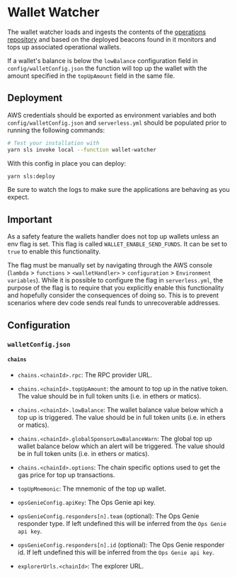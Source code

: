 # Wallet Watcher

The wallet watcher loads and ingests the contents of the [operations repository](https://github.com/api3dao/operations)
and based on the deployed beacons found in it monitors and tops up associated operational wallets.

If a wallet's balance is below the `lowBalance` configuration field in `config/walletConfig.json` the function will top
up the wallet with the amount specified in the `topUpAmount` field in the same file.

## Deployment

AWS credentials should be exported as environment variables and both `config/walletConfig.json` and `serverless.yml`
should be populated prior to running the following commands:

```bash
# Test your installation with
yarn sls invoke local --function wallet-watcher
```

With this config in place you can deploy:

```bash
yarn sls:deploy
```

Be sure to watch the logs to make sure the applications are behaving as you expect.

## Important

As a safety feature the wallets handler does not top up wallets unless an env flag is set. This flag is called
`WALLET_ENABLE_SEND_FUNDS`. It can be set to `true` to enable this functionality.

The flag must be manually set by navigating through the AWS console (`lambda` > `functions` > `<walletHandler>` >
`configuration` > `Environment variables`). While it is possible to configure the flag in `serverless.yml`, the purpose
of the flag is to require that you explicitly enable this functionality and hopefully consider the consequences of doing
so. This is to prevent scenarios where dev code sends real funds to unrecoverable addresses.

## Configuration

### `walletConfig.json`

#### `chains`

- `chains.<chainId>.rpc`: The RPC provider URL.
- `chains.<chainId>.topUpAmount`: the amount to top up in the native token. The value should be in full token units
  (i.e. in ethers or matics).
- `chains.<chainId>.lowBalance`: The wallet balance value below which a top up is triggered. The value should be in full
  token units (i.e. in ethers or matics).
- `chains.<chainId>.globalSponsorLowBalanceWarn`: The global top up wallet balance below which an alert will be
  triggered. The value should be in full token units (i.e. in ethers or matics).
- `chains.<chainId>.options`: The chain specific options used to get the gas price for top up transactions.

- `topUpMnemonic`: The mnemonic of the top up wallet.

- `opsGenieConfig.apiKey`: The Ops Genie api key.
- `opsGenieConfig.responders[n].team` (optional): The Ops Genie responder type. If left undefined this will be inferred
  from the `Ops Genie api key`.
- `opsGenieConfig.responders[n].id` (optional): The Ops Genie responder id. If left undefined this will be inferred from
  the `Ops Genie api key`.

- `explorerUrls.<chainId>`: The explorer URL.
